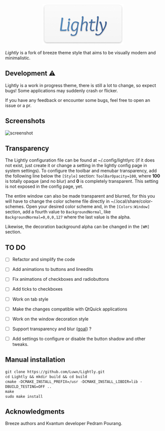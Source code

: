 <p align="center">
  <img src="logo.png"/>
</p>

*Lightly* is a fork of breeze theme style that aims to be visually modern and minimalistic. 

## Development ⚠️

Lightly is a work in progress theme, there is still a lot to change, so expect bugs! Some applications may suddenly crash or flicker.

If you have any feedback or encounter some bugs, feel free to open an issue or a pr.


## Screenshots

![screenshot](https://github.com/Luwx/Lightly/blob/master/Screenshot.png)


## Transparency

The Lightly configuration file can be found at ~/.config/lightlyrc (if it does not exist, just create it or change a setting in the lightly config page in system settings). To configure the toolbar and menubar transparency, add the following line below the ```[Style]``` section: ```ToolBarOpacity=100```, where **100** is totally opaque (and no blur) and **0** is completely transparent. This setting is not exposed in the config page, yet.

The entire window can also be made transparent and blurred, for this you will have to change the color scheme file directly in ~/.local/share/color-schemes. Open your desired color scheme and, in the ```[Colors:Window]``` section, add a fourth value to ```BackgroundNormal```, like ```BackgroundNormal=0,0,0,127``` where the last value is the alpha.

Likewise, the decoration background alpha can be changed in the ```[WM]``` section. 


## TO DO

- [ ] Refactor and simplify the code 
- [ ] Add animations to buttons and lineedits
- [ ] Fix animations of checkboxes and radiobuttons
- [ ] Add ticks to checkboxes
- [ ] Work on tab style
- [ ] Make the changes compatible with QtQuick applications
- [ ] Work on the window decoration style
- [ ] Support transparency and blur ([goal](https://github.com/Luwx/Lightly/blob/master/goal-decoration_and_toolbar.png)) ?
- [ ] Add settings to configure or disable the button shadow and other tweaks.


## Manual installation
```
git clone https://github.com/Luwx/Lightly.git
cd Lightly && mkdir build && cd build
cmake -DCMAKE_INSTALL_PREFIX=/usr -DCMAKE_INSTALL_LIBDIR=lib -DBUILD_TESTING=OFF ..
make
sudo make install
```

## Acknowledgments

Breeze authors and Kvantum developer Pedram Pourang.





